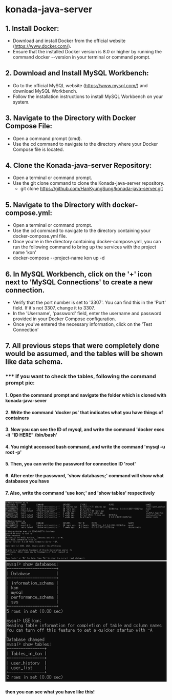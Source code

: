 # konada-java-server

## 1. Install Docker:
 * Download and install Docker from the official website (https://www.docker.com/).
 * Ensure that the installed Docker version is 8.0 or higher by running the command docker --version in your terminal or command prompt.

## 2. Download and Install MySQL Workbench:
 * Go to the official MySQL website (https://www.mysql.com/) and download MySQL Workbench.
 * Follow the installation instructions to install MySQL Workbench on your system.

## 3. Navigate to the Directory with Docker Compose File:
 * Open a command prompt (cmd).
 * Use the cd command to navigate to the directory where your Docker Compose file is located.

## 4. Clone the Konada-java-server Repository:
 * Open a terminal or command prompt.
 * Use the git clone command to clone the Konada-java-server repository.
    - git clone https://github.com/HanKyungSung/konada-java-server.git

## 5. Navigate to the Directory with docker-compose.yml:
 * Open a terminal or command prompt.
 * Use the cd command to navigate to the directory containing your docker-compose.yml file.
 * Once you're in the directory containing docker-compose.yml, you can run the following command 
 to bring up the services with the project name 'kon'
 * docker-compose --project-name kon up -d

 ## 6. In MySQL Workbench, click on the '+' icon next to 'MySQL Connections' to create a new connection.
  * Verify that the port number is set to '3307'. You can find this in the 'Port' field. If it's not 3307, change it to 3307.
  * In the 'Username', 'password' field, enter the username and password provided in your Docker Compose configuration.
  * Once you've entered the necessary information, click on the 'Test Connection'
  
 ## 7.  All previous steps that were completely done would be assumed, and the tables will be shown like data schema. 

 ### *** If you want to check the tables, following the command prompt pic:

  #### 1. Open the command prompt and navigate the folder which is cloned with konada-java-sever
  #### 2. Write the command 'docker ps' that indicates what you have things of containers
  #### 3. Now you can see the ID of mysql, and write the command 'docker exec -it "ID HERE" /bin/bash'
  #### 4. You might accessed bash command, and write the command 'mysql -u root -p'
  #### 5. Then, you can write the password for connection ID 'root'
  #### 6. After enter the password, 'show databases;' command will show what databases you have
  #### 7. Also, write the command 'use kon;' and 'show tables' respectively

  ![default](images/1.png)
  ![default](images/2.png)

  #### then you can see what you have like this!